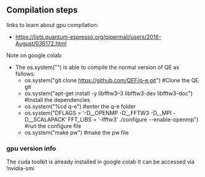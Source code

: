 
## Compilation steps
links to learn about gpu compilation:
- https://lists.quantum-espresso.org/pipermail/users/2016-August/036172.html

Note on google colab:
- The os.system("") is able to compile the normal version of QE as follows:
  - os.system("git clone https://github.com/QEF/q-e.git")  #Clone the QE git
  - os.system("apt-get install -y libfftw3–3 libfftw3-dev libfftw3-doc") #Install the dependencies
  - os.system("%cd q-e") #enter the q-e folder
  - os.system("DFLAGS = ‘-D__OPENMP -D__FFTW3 -D__MPI -D__SCALAPACK’ FFT_LIBS = ‘-lfftw3’ ./configure --enable-openmp") #run the configure file
  - os.system("make pw") #make the pw file

### gpu version info

The cuda toolkit is already installed in google colab
It can be accessed via !nvidia-smi
